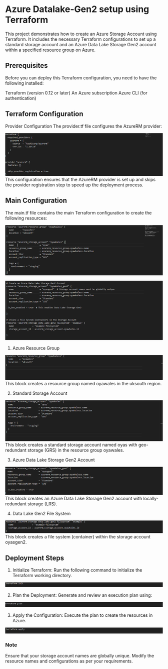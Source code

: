 # Azure Datalake-Gen2 setup using Terraform
This project demonstrates how to create an Azure Storage Account using Terraform. It includes the necessary Terraform configurations to set up a standard storage account and an Azure Data Lake Storage Gen2 account within a specified resource group on Azure.

## Prerequisites
Before you can deploy this Terraform configuration, you need to have the following installed:

Terraform (version 0.12 or later)
An Azure subscription
Azure CLI (for authentication)

## Terraform Configuration
Provider Configuration
The provider.tf file configures the AzureRM provider:

![Terraform config](./img/terra.png)
This configuration ensures that the AzureRM provider is set up and skips the provider registration step to speed up the deployment process.

## Main Configuration
The main.tf file contains the main Terraform configuration to create the following resources:

![main](./img/main.png) 

![main](./img/main2.png) 

1. Azure Resource Group

![resource_group](./img/resource_grp.png)
This block creates a resource group named oyawales in the uksouth region.

2. Standard Storage Account

![standard storage account](./img/standard.png)
This block creates a standard storage account named oyas with geo-redundant storage (GRS) in the resource group oyawales.

3. Azure Data Lake Storage Gen2 Account

![Data_lake_Gen2](./img/gen.png)
This block creates an Azure Data Lake Storage Gen2 account with locally-redundant storage (LRS).

4. Data Lake Gen2 File System

![file_system](./img/file_system.png)
This block creates a file system (container) within the storage account oyasgen2.

## Deployment Steps

1. Initialize Terraform: Run the following command to initialize the Terraform working directory.

![Init](./img/init.png)

2. Plan the Deployment: Generate and review an execution plan using:

![Plan](./img/plan.png)

3. Apply the Configuration: Execute the plan to create the resources in Azure.

![apply](./img/apply.png)

### Note
Ensure that your storage account names are globally unique.
Modify the resource names and configurations as per your requirements.



